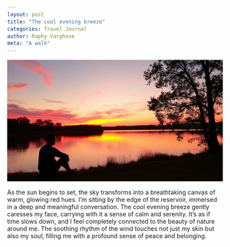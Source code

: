 ```yaml
---
layout: post
title: "The cool evening breeze"
categories: Travel Journal
author: Raphy Varghese
meta: "A walk"
---
```


![Deep shade green water](assets/images/posts/FEB09-01.jpg)

As the sun begins to set, the sky transforms into a breathtaking canvas of warm, glowing red hues. I’m sitting by the edge of the reservoir, immersed in a deep and meaningful conversation. The cool evening breeze gently caresses my face, carrying with it a sense of calm and serenity. It’s as if time slows down, and I feel completely connected to the beauty of nature around me. The soothing rhythm of the wind touches not just my skin but also my soul, filling me with a profound sense of peace and belonging.
